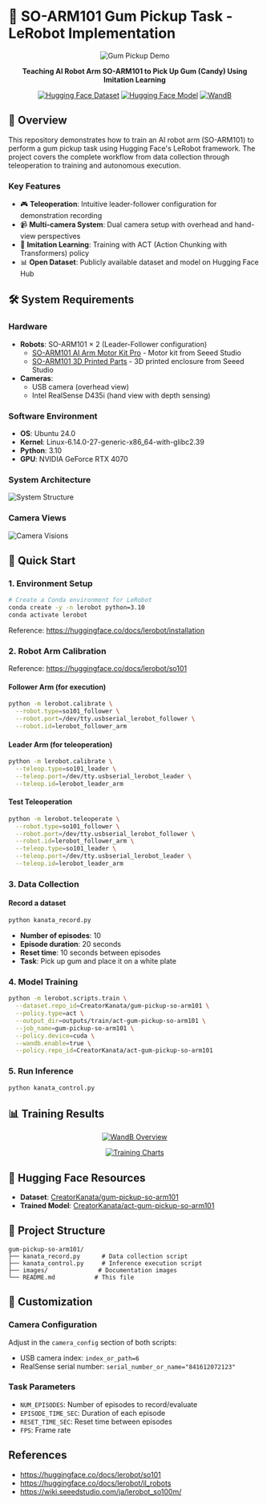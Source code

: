 # 🤖 SO-ARM101 Gum Pickup Task - LeRobot Implementation

<div align="center">

![Gum Pickup Demo](https://github.com/CreatorKanata/gum-pickup-so-arm101/blob/main/images/gum-pickup.jpg?raw=true)

**Teaching AI Robot Arm SO-ARM101 to Pick Up Gum (Candy) Using Imitation Learning**

[![Hugging Face Dataset](https://img.shields.io/badge/🤗%20Dataset-gum--pickup--so--arm101-blue)](https://huggingface.co/datasets/CreatorKanata/gum-pickup-so-arm101)
[![Hugging Face Model](https://img.shields.io/badge/🤗%20Model-act--gum--pickup--so--arm101-green)](https://huggingface.co/CreatorKanata/act-gum-pickup-so-arm101)
[![WandB](https://img.shields.io/badge/📊%20WandB-Training%20Logs-orange)](https://wandb.ai/takehide22-hapt-lab-llc/lerobot/runs/afarhran/overview)

</div>

## 🎯 Overview

This repository demonstrates how to train an AI robot arm (SO-ARM101) to perform a gum pickup task using Hugging Face's LeRobot framework. The project covers the complete workflow from data collection through teleoperation to training and autonomous execution.

### Key Features
- 🎮 **Teleoperation**: Intuitive leader-follower configuration for demonstration recording
- 📹 **Multi-camera System**: Dual camera setup with overhead and hand-view perspectives
- 🧠 **Imitation Learning**: Training with ACT (Action Chunking with Transformers) policy
- 📊 **Open Dataset**: Publicly available dataset and model on Hugging Face Hub

## 🛠️ System Requirements

### Hardware
- **Robots**: SO-ARM101 × 2 (Leader-Follower configuration)
  - [SO-ARM101 AI Arm Motor Kit Pro](https://jp.seeedstudio.com/SO-ARM101-Low-Cost-AI-Arm-Kit-Pro-p-6427.html) - Motor kit from Seeed Studio
  - [SO-ARM101 3D Printed Parts](https://jp.seeedstudio.com/SO-ARM101-3D-printed-Enclosure-p-6428.html) - 3D printed enclosure from Seeed Studio
- **Cameras**: 
  - USB camera (overhead view)
  - Intel RealSense D435i (hand view with depth sensing)

### Software Environment
- **OS**: Ubuntu 24.0
- **Kernel**: Linux-6.14.0-27-generic-x86_64-with-glibc2.39
- **Python**: 3.10
- **GPU**: NVIDIA GeForce RTX 4070

### System Architecture

![System Structure](https://github.com/CreatorKanata/gum-pickup-so-arm101/blob/main/images/system-structure.jpg?raw=true)

### Camera Views

![Camera Visions](https://github.com/CreatorKanata/gum-pickup-so-arm101/blob/main/images/camera-visions.jpg?raw=true)

## 🚀 Quick Start

### 1. Environment Setup

```bash
# Create a Conda environment for LeRobot
conda create -y -n lerobot python=3.10
conda activate lerobot
```

Reference: https://huggingface.co/docs/lerobot/installation

### 2. Robot Arm Calibration

Reference: https://huggingface.co/docs/lerobot/so101

#### Follower Arm (for execution)
```bash
python -m lerobot.calibrate \
  --robot.type=so101_follower \
  --robot.port=/dev/tty.usbserial_lerobot_follower \
  --robot.id=lerobot_follower_arm
```

#### Leader Arm (for teleoperation)
```bash
python -m lerobot.calibrate \
  --teleop.type=so101_leader \
  --teleop.port=/dev/tty.usbserial_lerobot_leader \
  --teleop.id=lerobot_leader_arm
```

#### Test Teleoperation
```bash
python -m lerobot.teleoperate \
  --robot.type=so101_follower \
  --robot.port=/dev/tty.usbserial_lerobot_follower \
  --robot.id=lerobot_follower_arm \
  --teleop.type=so101_leader \
  --teleop.port=/dev/tty.usbserial_lerobot_leader \
  --teleop.id=lerobot_leader_arm
```

### 3. Data Collection

#### Record a dataset
```bash
python kanata_record.py
```
- **Number of episodes**: 10
- **Episode duration**: 20 seconds
- **Reset time**: 10 seconds between episodes
- **Task**: Pick up gum and place it on a white plate

### 4. Model Training

```bash
python -m lerobot.scripts.train \
  --dataset.repo_id=CreatorKanata/gum-pickup-so-arm101 \
  --policy.type=act \
  --output_dir=outputs/train/act-gum-pickup-so-arm101 \
  --job_name=gum-pickup-so-arm101 \
  --policy.device=cuda \
  --wandb.enable=true \
  --policy.repo_id=CreatorKanata/act-gum-pickup-so-arm101
```

### 5. Run Inference

```bash
python kanata_control.py
```

## 📊 Training Results

<div align="center">

[![WandB Overview](https://github.com/CreatorKanata/gum-pickup-so-arm101/blob/main/images/wandb-overview.png?raw=true)](https://wandb.ai/takehide22-hapt-lab-llc/lerobot/overview)

[![Training Charts](https://github.com/CreatorKanata/gum-pickup-so-arm101/blob/main/images/wandb-train-charts.png?raw=true)](https://wandb.ai/takehide22-hapt-lab-llc/lerobot/workspace?nw=nwusertakehide22)

</div>

## 🤗 Hugging Face Resources

- **Dataset**: [CreatorKanata/gum-pickup-so-arm101](https://huggingface.co/datasets/CreatorKanata/gum-pickup-so-arm101)
- **Trained Model**: [CreatorKanata/act-gum-pickup-so-arm101](https://huggingface.co/CreatorKanata/act-gum-pickup-so-arm101)

## 📁 Project Structure

```
gum-pickup-so-arm101/
├── kanata_record.py      # Data collection script
├── kanata_control.py     # Inference execution script
├── images/              # Documentation images
└── README.md           # This file
```

## 🔧 Customization

### Camera Configuration
Adjust in the `camera_config` section of both scripts:
- USB camera index: `index_or_path=6`
- RealSense serial number: `serial_number_or_name="841612072123"`

### Task Parameters
- `NUM_EPISODES`: Number of episodes to record/evaluate
- `EPISODE_TIME_SEC`: Duration of each episode
- `RESET_TIME_SEC`: Reset time between episodes
- `FPS`: Frame rate

## References

- https://huggingface.co/docs/lerobot/so101
- https://huggingface.co/docs/lerobot/il_robots
- https://wiki.seeedstudio.com/ja/lerobot_so100m/
